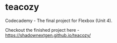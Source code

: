 # teacozy

Codecademy - The final project for Flexbox (Unit 4).

Checkout the finished project here - https://shadownextgen.github.io/teacozy/
